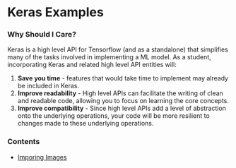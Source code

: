 # Keras Examples

### Why Should I Care?

Keras is a high level API for Tensorflow (and as a standalone) that
simplifies many of the tasks involved in implementing a ML model. As a
student, incorporating Keras and related high level API entities will:

1. **Save you time** - features that would take time to implement may already
be included in Keras.
2. **Improve readability** - High level APIs can facilitate the writing of clean
and readable code, allowing you to focus on learning the core concepts.
3. **Improve compatibility** - Since high level APIs add a level of abstraction onto the
underlying operations, your code will be more resilient to changes made to these
underlying operations.

### Contents

* [Imporing Images](./ImageDataGenerator.ipynb)
